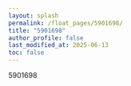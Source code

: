 ```yaml
---
layout: splash
permalink: /float_pages/5901698/
title: "5901698"
author_profile: false
last_modified_at: 2025-06-13
toc: false
---
```

 
5901698
